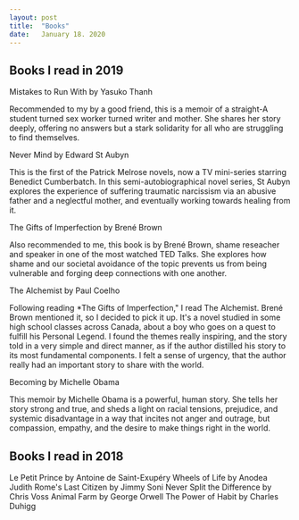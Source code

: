 ```yaml
---
layout: post
title:  "Books"
date:   January 18. 2020
---
```


Books I read in 2019
--------------------

Mistakes to Run With by Yasuko Thanh

Recommended to my by a good friend, this is a memoir of a straight-A student
turned sex worker turned writer and mother.  She shares her story deeply,
offering no answers but a stark solidarity for all who are struggling to find
themselves.

Never Mind by Edward St Aubyn

This is the first of the Patrick Melrose novels, now a TV mini-series starring
Benedict Cumberbatch.  In this semi-autobiographical novel series, St Aubyn
explores the experience of suffering traumatic narcissism via an abusive father
and a neglectful mother, and eventually working towards healing from it.

The Gifts of Imperfection by Brené Brown

Also recommended to me, this book is by Brené Brown, shame reseacher and speaker
in one of the most watched TED Talks.  She explores how shame and our societal
avoidance of the topic prevents us from being vulnerable and forging deep
connections with one another.

The Alchemist by Paul Coelho

Following reading *The Gifts of Imperfection," I read The Alchemist.  Brené
Brown mentioned it, so I decided to pick it up.  It's a novel studied in some
high school classes across Canada, about a boy who goes on a quest to fulfill
his Personal Legend.  I found the themes really inspiring, and the story told in
a very simple and direct manner, as if the author distilled his story to its
most fundamental components.  I felt a sense of urgency, that the author really
had an important story to share with the world.

Becoming by Michelle Obama

This memoir by Michelle Obama is a powerful, human story.  She tells her story
strong and true, and sheds a light on racial tensions, prejudice, and systemic
disadvantage in a way that incites not anger and outrage, but compassion,
empathy, and the desire to make things right in the world.

Books I read in 2018
--------------------

Le Petit Prince by Antoine de Saint-Exupéry
Wheels of Life by Anodea Judith
Rome's Last Citizen by Jimmy Soni
Never Split the Difference by Chris Voss
Animal Farm by George Orwell
The Power of Habit by Charles Duhigg
